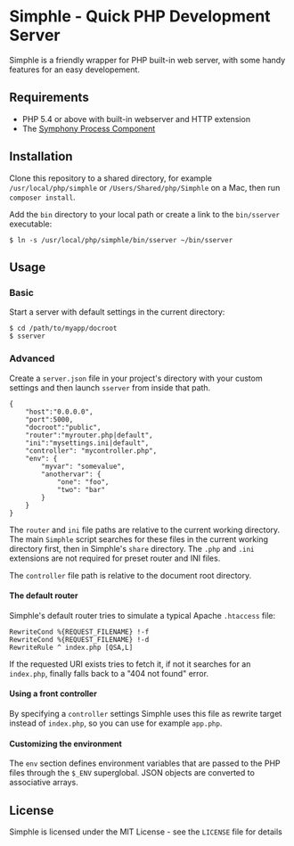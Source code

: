 Simphle - Quick PHP Development Server
=======================================

Simphle is a friendly wrapper for PHP built-in web server, with some handy features for an easy developement.


Requirements
------------

- PHP 5.4 or above with built-in webserver and HTTP extension
- The [Symphony Process Component](https://github.com/symfony/process)


Installation
------------

Clone this repository to a shared directory, for example `/usr/local/php/simphle` or `/Users/Shared/php/Simphle` on a Mac, then run `composer install`.

Add the `bin` directory to your local path or create a link to the `bin/sserver` executable:

    $ ln -s /usr/local/php/simphle/bin/sserver ~/bin/sserver


Usage
-----

### Basic

Start a server with default settings in the current directory:

    $ cd /path/to/myapp/docroot
    $ sserver


### Advanced

Create a `server.json` file in your project's directory with your custom settings and then launch `sserver` from inside that path.

    {
        "host":"0.0.0.0",
        "port":5000,
        "docroot":"public",
        "router":"myrouter.php|default",
        "ini":"mysettings.ini|default",
        "controller": "mycontroller.php",
        "env": {
            "myvar": "somevalue",
            "anothervar": {
                "one": "foo",
                "two": "bar"
            }
        }
    }

The `router` and `ini` file paths are relative to the current working directory. The main `Simphle` script searches for these files in the current working directory first, then in Simphle's `share` directory. The `.php` and `.ini` extensions are not required for preset router and INI files.

The `controller` file path is relative to the document root directory.


#### The default router

Simphle's default router tries to simulate a typical Apache `.htaccess` file:

    RewriteCond %{REQUEST_FILENAME} !-f
    RewriteCond %{REQUEST_FILENAME} !-d
    RewriteRule ^ index.php [QSA,L]


If the requested URI exists tries to fetch it, if not it searches for an `index.php`, finally falls back to a "404 not found" error.


#### Using a front controller

By specifying a `controller` settings Simphle uses this file as rewrite target instead of `index.php`, so you can use for example `app.php`.


#### Customizing the environment

The `env` section defines environment variables that are passed to the PHP files through the `$_ENV` superglobal. JSON objects are converted to associative arrays.


License
-------

Simphle is licensed under the MIT License - see the `LICENSE` file for details
